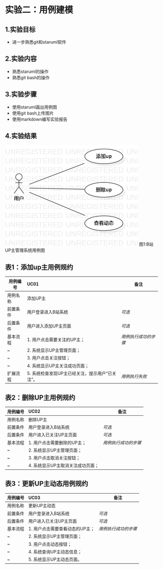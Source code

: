 # 实验二：用例建模
## 1.实验目标
- 进一步熟悉git和staruml软件
## 2.实验内容
- 熟悉staruml的操作
- 熟悉git bash的操作
## 3.实验步骤
- 使用staruml画出用例图
- 使用git bash上传图片
- 使用markdown编写实验报告
## 4.实验结果
![用例图](./lab2.png)
图1:B站UP主管理系统用例图

## 表1：添加up主用例规约  

用例编号  | UC01 | 备注  
-|:-|-  
用例名称  | 添加UP主  |   
前置条件  |  用户登录进入B站系统   | *可选*   
后置条件  |  用户进入添加UP主页面  | *可选*   
基本流程  | 1. 用户点击需要关注的UP主；  |*用例执行成功的步骤*   
~| 2. 系统显示UP主管理页面；  | 
~| 3. 用户点击关注按钮；  |
~| 4. 系统显示UP主关注成功页面；  |   
扩展流程  | 5. 系统检查发现UP主已经关注，提示用户“已关注”。 |*用例执行失败*    


## 表2：删除UP主用例规约  

用例编号  | UC02 | 备注  
-|:-|-  
用例名称  | 删除UP主  |   
前置条件  |  用户登录进入B站系统   | *可选*   
后置条件  |  用户进入已关注UP主页面  | *可选*   
基本流程  | 1. 用户点击需要删除的UP主；  |*用例执行成功的步骤*    
~| 2. 系统显示UP主管理页面；  |   
~| 3. 用户点击取消关注按钮；  |   
~| 4. 系统显示UP主取消关注成功页面；  |   

## 表3：更新UP主动态用例规约  

用例编号  | UC03 | 备注  
-|:-|-  
用例名称  | 更新UP主动态  |   
前置条件  |  用户登录进入B站系统   | *可选*   
后置条件  |  用户进入已关注UP主页面  | *可选*   
基本流程  | 1. 用户点击需要查看动态的UP主；  |*用例执行成功的步骤*    
~| 2. 系统显示UP主管理页面；  |   
~| 3. 用户点击动态按钮；  |   
~| 4. 系统查询UP主动态信息； |   
~| 5. 系统显示UP主动态页面。  |  


